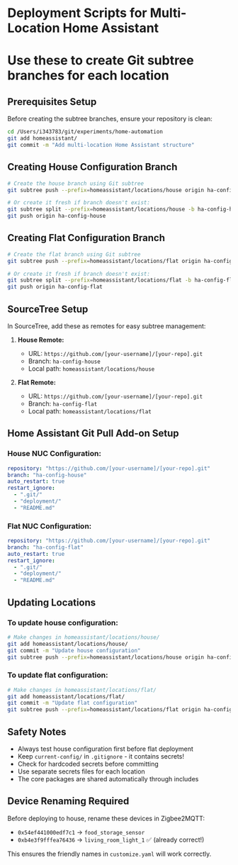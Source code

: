 # Deployment Scripts for Multi-Location Home Assistant
# Use these to create Git subtree branches for each location

## Prerequisites Setup

Before creating the subtree branches, ensure your repository is clean:

```bash
cd /Users/i343783/git/experiments/home-automation
git add homeassistant/
git commit -m "Add multi-location Home Assistant structure"
```

## Creating House Configuration Branch

```bash
# Create the house branch using Git subtree
git subtree push --prefix=homeassistant/locations/house origin ha-config-house

# Or create it fresh if branch doesn't exist:
git subtree split --prefix=homeassistant/locations/house -b ha-config-house
git push origin ha-config-house
```

## Creating Flat Configuration Branch

```bash
# Create the flat branch using Git subtree  
git subtree push --prefix=homeassistant/locations/flat origin ha-config-flat

# Or create it fresh if branch doesn't exist:
git subtree split --prefix=homeassistant/locations/flat -b ha-config-flat
git push origin ha-config-flat
```

## SourceTree Setup

In SourceTree, add these as remotes for easy subtree management:

1. **House Remote:**
   - URL: `https://github.com/[your-username]/[your-repo].git`
   - Branch: `ha-config-house`
   - Local path: `homeassistant/locations/house`

2. **Flat Remote:**
   - URL: `https://github.com/[your-username]/[your-repo].git`
   - Branch: `ha-config-flat`
   - Local path: `homeassistant/locations/flat`

## Home Assistant Git Pull Add-on Setup

### House NUC Configuration:
```yaml
repository: "https://github.com/[your-username]/[your-repo].git"
branch: "ha-config-house"
auto_restart: true
restart_ignore:
  - ".git/"
  - "deployment/"
  - "README.md"
```

### Flat NUC Configuration:
```yaml
repository: "https://github.com/[your-username]/[your-repo].git"
branch: "ha-config-flat"
auto_restart: true
restart_ignore:
  - ".git/"
  - "deployment/"
  - "README.md"
```

## Updating Locations

### To update house configuration:
```bash
# Make changes in homeassistant/locations/house/
git add homeassistant/locations/house/
git commit -m "Update house configuration"
git subtree push --prefix=homeassistant/locations/house origin ha-config-house
```

### To update flat configuration:
```bash
# Make changes in homeassistant/locations/flat/
git add homeassistant/locations/flat/
git commit -m "Update flat configuration"
git subtree push --prefix=homeassistant/locations/flat origin ha-config-flat
```

## Safety Notes

- Always test house configuration first before flat deployment
- Keep `current-config/` in `.gitignore` - it contains secrets!
- Check for hardcoded secrets before committing
- Use separate secrets files for each location
- The core packages are shared automatically through includes

## Device Renaming Required

Before deploying to house, rename these devices in Zigbee2MQTT:
- `0x54ef441000edf7c1` → `food_storage_sensor`
- `0xb4e3f9fffea76436` → `living_room_light_1` ✅ (already correct!)

This ensures the friendly names in `customize.yaml` will work correctly.